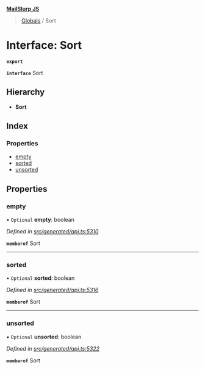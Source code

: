 **[MailSlurp JS](../README.md)**

> [Globals](../README.md) / Sort

# Interface: Sort

**`export`** 

**`interface`** Sort

## Hierarchy

* **Sort**

## Index

### Properties

* [empty](sort.md#empty)
* [sorted](sort.md#sorted)
* [unsorted](sort.md#unsorted)

## Properties

### empty

• `Optional` **empty**: boolean

*Defined in [src/generated/api.ts:5310](https://github.com/mailslurp/mailslurp-client/blob/37bf78e/src/generated/api.ts#L5310)*

**`memberof`** Sort

___

### sorted

• `Optional` **sorted**: boolean

*Defined in [src/generated/api.ts:5316](https://github.com/mailslurp/mailslurp-client/blob/37bf78e/src/generated/api.ts#L5316)*

**`memberof`** Sort

___

### unsorted

• `Optional` **unsorted**: boolean

*Defined in [src/generated/api.ts:5322](https://github.com/mailslurp/mailslurp-client/blob/37bf78e/src/generated/api.ts#L5322)*

**`memberof`** Sort
